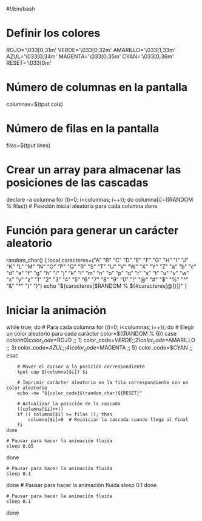 #!/bin/bash

# Definir los colores
ROJO='\033[0;31m'
VERDE='\033[0;32m'
AMARILLO='\033[1;33m'
AZUL='\033[0;34m'
MAGENTA='\033[0;35m'
CYAN='\033[0;36m'
RESET='\033[0m'

# Número de columnas en la pantalla
columnas=$(tput cols)

# Número de filas en la pantalla
filas=$(tput lines)

# Crear un array para almacenar las posiciones de las cascadas
declare -a columna
for ((i=0; i<columnas; i++)); do
    columna[$i]=$((RANDOM % filas))  # Posición inicial aleatoria para cada columna
done

# Función para generar un carácter aleatorio
random_char() {
    local caracteres=("A" "B" "C" "D" "E" "F" "G" "H" "I" "J" "K" "L" "M" "N" "O" "P" "Q" "R" "S" "T" "U" "V" "W" "X" "Y" "Z" "a" "b" "c" "d" "e" "f" "g" "h" "i" "j" "k" "l" "m" "n" "o" "p" "q" "r" "s" "t" "u" "v" "w" "x" "y" "z" "1" "2" "3" "4" "5" "6" "7" "8" "9" "0" "!" "@" "#" "$" "%" "^" "&" "*" "(" ")")
    echo "${caracteres[$RANDOM % ${#caracteres[@]}]}"
}

# Iniciar la animación
while true; do
    # Para cada columna
    for ((i=0; i<columnas; i++)); do
        # Elegir un color aleatorio para cada carácter
        color=$((RANDOM % 6))
        case $color in
            0) color_code=$ROJO ;;
            1) color_code=$VERDE ;;
            2) color_code=$AMARILLO ;;
            3) color_code=$AZUL ;;
            4) color_code=$MAGENTA ;;
            5) color_code=$CYAN ;;
        esac

        # Mover el cursor a la posición correspondiente
        tput cup ${columna[$i]} $i

        # Imprimir carácter aleatorio en la fila correspondiente con un color aleatorio
        echo -ne "${color_code}$(random_char)${RESET}"

        # Actualizar la posición de la cascada
        ((columna[$i]++))
        if (( columna[$i] >= filas )); then
            columna[$i]=0  # Reiniciar la cascada cuando llega al final
        fi
    done

    # Pausar para hacer la animación fluida
    sleep 0.05
done

    # Pausar para hacer la animación fluida
    sleep 0.1
done
    # Pausar para hacer la animación fluida
    sleep 0.1
done

    # Pausar para hacer la animación fluida
    sleep 0.1
done
